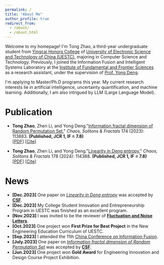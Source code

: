 ```yaml
---
permalink: /
title: "About Me"
author_profile: true
redirect_from: 
  - /about/
  - /about.html
---
```


Welcome to my homepage! I\'m Tong Zhao, a third-year undergraduate student from [Yingcai Honors College](https://www.yingcai.uestc.edu.cn/) of [University of Electronic Science and Technology of China (UESTC)](https://www.uestc.edu.cn/), majoring in Computer Science and Technology. Previously, I joined the Information Fusion and Intelligent Systems Laboratory at the [Institute of Fundamental and Frontier Sciences](https://www.iffs.uestc.edu.cn/) as a research assistant, under the supervision of [Prof. Yong Deng](https://scholar.google.com/citations?hl=en&user=Zuhod6sAAAAJ). 

I\'m applying to Master/Ph.D programs this year. My current research interests lie in artificial intelligence, uncertainty quantification, and machine learning. Additionally, I am also intrigued by LLM (Large Language Model).


Publication
======
- **Tong Zhao**, Zhen Li, and Yong Deng.\"[Information fractal dimension of Random Permutation Set.](https://www.sciencedirect.com/science/article/pii/S0960077923007841)\" *Chaos, Solitons & Fractals* 174 (2023): 113883. **(Published, JCR 1, IF = 7.8)** \
[[PDF](../files/Selected_Pub_Dimension.pdf)] [[Cite](../files/ref_inf.bib)]

- **Tong Zhao**, Zhen Li, and Yong Deng.\"[Linearity in Deng entropy.](https://www.sciencedirect.com/science/article/pii/S0960077923012900)\" *Chaos, Solitons & Fractals* 178 (2024): 114388. **(Published, JCR 1, IF = 7.8)** \
[[PDF](../files/Selected_Pub_Entropy.pdf)] [[Cite](../files/ref_en.bib)]


News
=====
- **[Dec.2023]** One paper on [*Linearity in Deng entropy*](https://www.sciencedirect.com/science/article/pii/S0960077923012900) was accepted by [**CSF**](https://www.sciencedirect.com/journal/chaos-solitons-and-fractals).
- **[Dec.2023]** My College Student Innovation and Entrepreneurship Program in UESTC was finished as an excellent program.
- **[Nov.2023]** I was invited to be the reviewer of [**Fluctuation and Noise Letters**](https://www.worldscientific.com/worldscinet/fnl).
- **[Oct.2023]** One project won **First Prize for Best Project** in the New Engineering Education Curriculum of UESTC.
- **[Sep.2023]** I attended the 11th [China Conference on Information Fusion](http://csif.org.cn/).
- **[July.2023]** One paper on [*Information fractal dimension of Random Permutation Set*](https://www.sciencedirect.com/science/article/pii/S0960077923007841) was accepted by [**CSF**](https://www.sciencedirect.com/journal/chaos-solitons-and-fractals).
- **[Jun.2023]** One project won **Gold Award** for Engineering Innovation and Design Course Project Exhibition.

